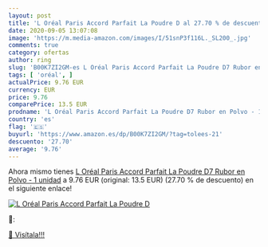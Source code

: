 ```yaml
---
layout: post
title: 'L Oréal Paris Accord Parfait La Poudre D al 27.70 % de descuento'
date: 2020-09-05 13:07:08
image: 'https://m.media-amazon.com/images/I/51snP3f116L._SL200_.jpg'
comments: true
category: ofertas
author: ring
slug: 'B00K7ZI2GM-es L Oréal Paris Accord Parfait La Poudre D7 Rubor en Polvo -...'
tags: [ 'oréal', ]
actualPrice: 9.76 EUR
currency: EUR
price: 9.76
comparePrice: 13.5 EUR
prodname: 'L Oréal Paris Accord Parfait La Poudre D7 Rubor en Polvo - 1 unidad'
country: 'es'
flag: '🇪🇸'
buyurl: 'https://www.amazon.es/dp/B00K7ZI2GM/?tag=tolees-21'
descuento: '27.70'
average: '9.76'
---
```


Ahora mismo tienes [L Oréal Paris Accord Parfait La Poudre D7 Rubor en Polvo - 1 unidad](https://www.amazon.es/dp/B00K7ZI2GM/?tag=tolees-21) a 9.76 EUR (original: 13.5 EUR) (27.70 %  de descuento) en el siguiente enlace!

[![L Oréal Paris Accord Parfait La Poudre D](https://m.media-amazon.com/images/I/51snP3f116L._SL200_.jpg)](https://www.amazon.es/dp/B00K7ZI2GM/?tag=tolees-21)

🔎:


[🛒 Visítala!!!](https://www.amazon.es/dp/B00K7ZI2GM/?tag=tolees-21)
